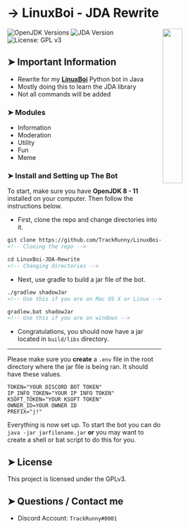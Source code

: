 <!-- MAIN TITLE -->
# → LinuxBoi - JDA Rewrite

<!-- LINUX BOI PICTURE -->
  <img align="right" src="https://i.imgur.com/aiIXeCJ.png" width=30%>

<!-- BADGES -->
  ![OpenJDK Versions](https://img.shields.io/badge/openJDK-8%20--%2011-orange?style=flat-square)
  ![JDA Version](https://img.shields.io/badge/JDA-4.2.0.189-orange?style=flat-square)
  ![License: GPL v3](https://img.shields.io/badge/license-GPLv3-blue.svg?style=flat-square)

<!-- KEY INFORMATION HEADER -->
## ➤ Important Information

  * Rewrite for my [**LinuxBoi**](https://github.com/TrackRunny/LinuxBoi) Python bot in Java
  * Mostly doing this to learn the JDA library
  * Not all commands will be added

<!-- MODULES HEADER -->
### ➤ Modules

  * Information
  * Moderation
  * Utility
  * Fun
  * Meme

<!-- INSTALLATION HEADER -->
### ➤ Install and Setting up The Bot
To start, make sure you have **OpenJDK 8 - 11** installed on your computer. Then follow the instructions below.

* First, clone the repo and change directories into it.

```markdown
git clone https://github.com/TrackRunny/LinuxBoi-JDA-Rewrite.git
<!-- Cloning the repo -->

cd LinuxBoi-JDA-Rewrite
<!-- Changing directories -->
```

* Next, use gradle to build a jar file of the bot.

```markdown
./gradlew shadowJar
<!-- Use this if you are on Mac OS X or Linux -->

gradlew.bat shadowJar
<!-- Use this if you are on windows -->
```

* Congratulations, you should now have a jar located in `build/libs` directory.

---

Please make sure you **create** a `.env` file in the root directory where the jar file is being ran. It should have these values.

```
TOKEN="YOUR DISCORD BOT TOKEN"
IP_INFO_TOKEN="YOUR IP INFO TOKEN"
KSOFT_TOKEN="YOUR KSOFT TOKEN"
OWNER_ID=YOUR OWNER ID
PREFIX="j!"
```

Everything is now set up. To start the bot you can do `java -jar jarfilename.jar` **or** you may want to create a shell or bat script to do this for you.

<!-- LICENSE INFO -->
## ➤ License

  This project is licensed under the GPLv3.

<!-- END OF README -->
## ➤ Questions / Contact me

  * Discord Account: `TrackRunny#0001`
